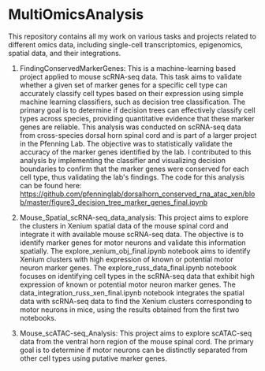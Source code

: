 # MultiOmicsAnalysis
This repository contains all my work on various tasks and projects related to different omics data, including single-cell transcriptomics, epigenomics, spatial data, and their integrations.

1. FindingConservedMarkerGenes: This is a machine-learning based project applied to mouse scRNA-seq data.
This task aims to validate whether a given set of marker genes for a specific cell type can accurately classify cell types based on their expression using simple machine learning classifiers, such as decision tree classification. The primary goal is to determine if decision trees can effectively classify cell types across species, providing quantitative evidence that these marker genes are reliable. This analysis was conducted on scRNA-seq data from cross-species dorsal horn spinal cord and is part of a larger project in the Pfenning Lab. The objective was to statistically validate the accuracy of the marker genes identified by the lab. I contributed to this analysis by implementing the classifier and visualizing decision boundaries to confirm that the marker genes were conserved for each cell type, thus validating the lab's findings. The code for this analysis can be found here: https://github.com/pfenninglab/dorsalhorn_conserved_rna_atac_xen/blob/master/figure3_decision_tree_marker_genes_final.ipynb

2. Mouse_Spatial_scRNA-seq_data_analysis: This project aims to explore the clusters in Xenium spatial data of the mouse spinal cord and integrate it with available mouse scRNA-seq data. The objective is to identify marker genes for motor neurons and validate this information spatially. The explore_xenium_obj_final.ipynb notebook aims to identify Xenium clusters with high expression of known or potential motor neuron marker genes. The explore_russ_data_final.ipynb notebook focuses on identifying cell types in the scRNA-seq data that exhibit high expression of known or potential motor neuron marker genes. The data_integration_russ_xen_final.ipynb notebook integrates the spatial data with scRNA-seq data to find the Xenium clusters corresponding to motor neurons in mice, using the results obtained from the first two notebooks.

3. Mouse_scATAC-seq_Analysis: This project aims to explore scATAC-seq data from the ventral horn region of the mouse spinal cord. The primary goal is to determine if motor neurons can be distinctly separated from other cell types using putative marker genes.
